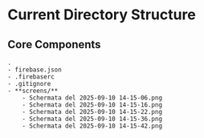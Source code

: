 # Current Directory Structure

## Core Components

```
.
- firebase.json
- .firebaserc
- .gitignore
- **screens/**
    - Schermata del 2025-09-10 14-15-06.png
    - Schermata del 2025-09-10 14-15-16.png
    - Schermata del 2025-09-10 14-15-22.png
    - Schermata del 2025-09-10 14-15-36.png
    - Schermata del 2025-09-10 14-15-42.png
```
